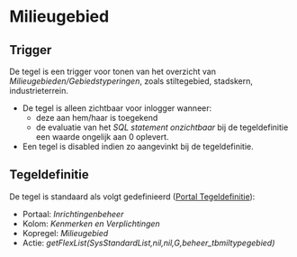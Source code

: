 # Milieugebied

## Trigger

De tegel is een trigger voor tonen van het overzicht van *Milieugebieden/Gebiedstyperingen*, zoals stiltegebied, stadskern, industrieterrein.

* De tegel is alleen zichtbaar voor inlogger wanneer:
  * deze aan hem/haar is toegekend
  * de evaluatie van het *SQL statement onzichtbaar* bij de tegeldefinitie een waarde ongelijk aan 0 oplevert.
* Een tegel is disabled indien zo aangevinkt bij de tegeldefinitie.

## Tegeldefinitie

De tegel is standaard als volgt gedefinieerd ([Portal Tegeldefinitie](/docs/instellen_inrichten/portaldefinitie/portal_tegel.md)):

* Portaal: *Inrichtingenbeheer*
* Kolom: *Kenmerken en Verplichtingen*
* Kopregel: *Milieugebied*
* Actie: *getFlexList(SysStandardList,nil,nil,G,beheer_tbmiltypegebied)*
